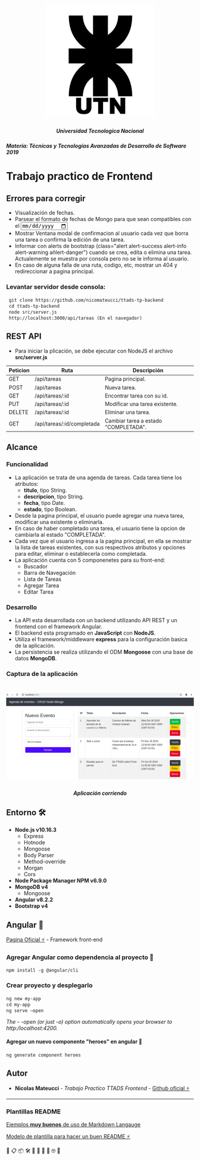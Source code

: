 <h1 align="center">
  <img src="assets/UTN.png" alt="logo_utn">
</h1>
<h5 align="center">Universidad Tecnologica Nacional</h5>

##### Materia: Técnicas y Tecnologías Avanzadas de Desarrollo de Software 2019

# Trabajo practico de Frontend

## Errores para corregir

 * Visualización de fechas.
 * Parsear el formato de fechas de Mongo para que sean compatibles con el <input type="date" value="[documentoMongo.fecha]">
 * Mostrar Ventana modal de confirmacion al usuario cada vez que borra una tarea o confirma la edición de una tarea.
 * Informar con alerts de bootstrap (class="alert alert-success alert-info alert-warning añlert-danger") cuando se crea, edita o elimina una tarea. Actualemente se muestra por consola pero no se le informa al usuario.
 * En caso de alguna falla de una ruta, codigo, etc, mostrar un 404 y redireccionar a pagina principal. 

### Levantar servidor desde consola:
```
 git clone https://github.com/nicomateucci/ttads-tp-backend
 cd ttads-tp-backend
 node src/server.js
 http://localhost:3000/api/tareas (En el navegador) 
```

## REST API

 * Para iniciar la plicación, se debe ejecutar con NodeJS el archivo **src/server.js**

Peticion | Ruta | Descripción
--|--|--
 GET  | /api/tareas | Pagina principal.
 POST  | /api/tareas | Nueva tarea.
 GET   | /api/tareas/:id | Encontrar tarea con su id.
 PUT   | /api/tareas/:id | Modificar una tarea existente.
 DELETE | /api/tareas/:id | Eliminar una tarea.
 GET | /api/tareas/:id/completada | Cambiar tarea a estado "COMPLETADA".

## Alcance

### Funcionalidad

 * La aplicación se trata de una agenda de tareas. Cada tarea tiene los atributos:
 	* **titulo**, tipo String.
  	* **descripcion**, tipo String.
   	* **fecha**, tipo Date.
   	* **estado**, tipo Boolean.
 * Desde la pagina principal, el usuario puede agregar una nueva tarea, modificar una existente o eliminarla.
 * En caso de haber completado una tarea, el usuario tiene la opcion de cambiarla al estado "COMPLETADA".
 * Cada vez que el usuario ingresa a la pagina principal, en ella se mostrar la lista de tareas existentes, con sus respectivos atributos y opciones para editar, eliminar o establecerla como completada.
 * La aplicación cuenta con 5 componenetes para su front-end:
    * Buscador
    * Barra de Navegación
    * Lista de Tareas
    * Agregar Tarea
    * Editar Tarea 

### Desarrollo

 * La API esta desarrollada con un backend utilizando API REST y un frontend con el framework Angular.
 * El backend esta programado en **JavaScript** con **NodeJS**.
 * Utiliza el framework/middleware **express** para la configuración basica de la aplicación.
 * La persistencia se realiza utilizando el ODM **Mongoose** con una base de datos **MongoDB**.

### Captura de la aplicación

<h1 align="center">
  <img src="assets/agenda.png" alt="logo_utn">
</h1>
<h5 align="center">Aplicación corriendo</h5>

## Entorno 🛠️

* **Node.js v10.16.3**
    * Express
    * Hotnode
    * Mongoose
    * Body Parser
    * Method-override
    * Morgan
    * Cors
* **Node Package Manager NPM v6.9.0**
* **MongoDB v4**
    * Mongoose
* **Angular v8.2.2**
* **Bootstrap v4**


## Angular 🚀

[Pagina Oficial ⚡️](https://angular.io/start) - Framework front-end
### Agregar Angular como dependencia al proyecto 🔧

```
npm install -g @angular/cli
```

### Crear proyecto y desplegarlo
```
ng new my-app
cd my-app
ng serve –open
```

_The - -open (or just -o) option automatically opens your browser to http:/localhost:4200._


#### Agregar un nuevo componente "heroes" en angular 🔧
```
ng generate component heroes
```




## Autor

* **Nicolas Mateucci** - *Trabajo Practico TTADS Frontend* - [Github oficial ⚡️](https://github.com/nicomateucci)

--------------------------------------------------------

### Plantillas README

[Ejemplos **muy buenos** de uso de Markdown Langauge](https://github.com/ricval/Documentacion/blob/master/Guias/GitHub/mastering-markdown.md#ejemplos)

[Modelo de plantilla para hacer un buen README ⚡️](https://gist.github.com/Villanuevand/6386899f70346d4580c723232524d35a)



🚀 📋 📦 🛠️ 📄 🎁 📢 🍺 🤓 🔧
